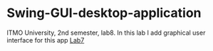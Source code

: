 # Swing-GUI-desktop-application
ITMO University, 2nd semester, lab8.
In this lab I add graphical user interface for this app [Lab7](https://github.com/wizarsi/Java-Programming-2nd-semester)
